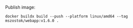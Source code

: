 Publish image:

```shell
docker buildx build --push --platform linux/amd64 --tag mszostok/webapp:v1.6.0 . 
```